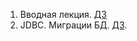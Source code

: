 1. Вводная лекция. [ДЗ](https://github.com/Sirjobe/com.ylab.kalenyuk.finance-app/tree/HOMEWORK-№1)
2. JDBC. Миграции БД. [ДЗ](https://github.com/Sirjobe/com.ylab.kalenyuk.finance-app.git).
